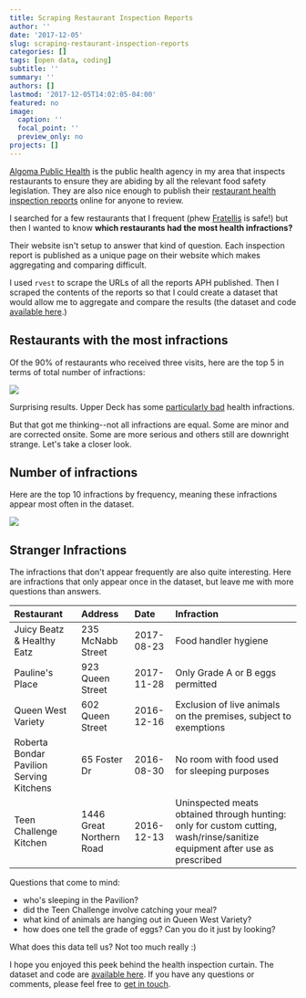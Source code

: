```yaml
---
title: Scraping Restaurant Inspection Reports
author: ''
date: '2017-12-05'
slug: scraping-restaurant-inspection-reports
categories: []
tags: [open data, coding]
subtitle: ''
summary: ''
authors: []
lastmod: '2017-12-05T14:02:05-04:00'
featured: no
image:
  caption: ''
  focal_point: ''
  preview_only: no
projects: []
---
```

[Algoma Public Health](http://www.algomapublichealth.com/) is the public health agency in my area that inspects restaurants to ensure they are abiding by all the relevant food safety legislation. They are also nice enough to publish their [restaurant health inspection reports](http://www.algomapublichealth.com/inspections-environment/food-safety/restaurant-inspection-reports/) online for anyone to review.

I searched for a few restaurants that I frequent (phew [Fratellis](https://goo.gl/maps/rqj5goqwqeT2) is safe!) but then I wanted to know **which restaurants had the most health infractions?**

Their website isn't setup to answer that kind of question. Each inspection report is published as a unique page on their website which makes aggregating and comparing difficult.

I used `rvest` to scrape the URLs of all the reports APH published. Then I scraped the contents of the reports so that I could create a dataset that would allow me to aggregate and compare the results (the dataset and code [available here](https://github.com/colemanrob/restoscrape/tree/master/data).)

Restaurants with the most infractions
-------------------------------------

Of the 90% of restaurants who received three visits, here are the top 5 in terms of total number of infractions:

![](/img/resto1.png)

Surprising results. Upper Deck has some [particularly bad](http://www.algomapublichealth.com/inspections-environment/food-safety/restaurant-inspection-reports/?id=7e880c25-6cd5-4e01-bcf4-7ad707ae166f) health infractions.

But that got me thinking--not all infractions are equal. Some are minor and are corrected onsite. Some are more serious and others still are downright strange. Let's take a closer look.

Number of infractions
---------------------

Here are the top 10 infractions by frequency, meaning these infractions appear most often in the dataset.

![](/img/resto2.png)

Stranger Infractions
-------------------

The infractions that don't appear frequently are also quite interesting. Here are infractions that only appear once in the dataset, but leave me with more questions than answers.

| Restaurant                               | Address                  | Date       | Infraction                                                                                                                 |
|:-----------------------------------------|:-------------------------|:-----------|:---------------------------------------------------------------------------------------------------------------------------|
| Juicy Beatz & Healthy Eatz               | 235 McNabb Street        | 2017-08-23 | Food handler hygiene                                                                                                       |
| Pauline's Place                          | 923 Queen Street         | 2017-11-28 | Only Grade A or B eggs permitted                                                                                           |
| Queen West Variety                       | 602 Queen Street         | 2016-12-16 | Exclusion of live animals on the premises, subject to exemptions                                                           |
| Roberta Bondar Pavilion Serving Kitchens | 65 Foster Dr             | 2016-08-30 | No room with food used for sleeping purposes                                                                               |
| Teen Challenge Kitchen                   | 1446 Great Northern Road | 2016-12-13 | Uninspected meats obtained through hunting: only for custom cutting, wash/rinse/sanitize equipment after use as prescribed |

Questions that come to mind:

-   who's sleeping in the Pavilion?
-   did the Teen Challenge involve catching your meal?
-   what kind of animals are hanging out in Queen West Variety?
-   how does one tell the grade of eggs? Can you do it just by looking?

What does this data tell us? Not too much really :)

I hope you enjoyed this peek behind the health inspection curtain. The dataset and code are [available here](https://github.com/colemanrob/restoscrape/tree/master/data). If you have any questions or comments, please feel free to [get in touch](https://twitter.com/coleman).
